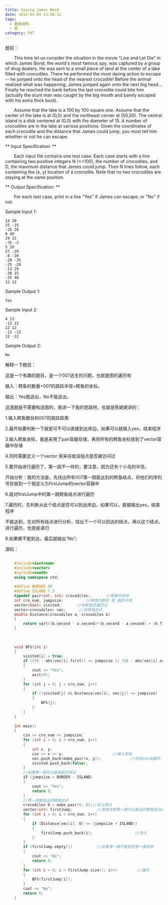 ```yaml
---
title: Saving James Bond
date: 2015-01-04 23:58:12
tags: 
  - 数据结构
  - 图
category: PAT
---
```


题目：

&emsp;&emsp;This time let us consider the situation in the movie "Live and Let Die" in which James Bond, the world's most famous spy, was captured by a group of drug dealers. He was sent to a small piece of land at the center of a lake filled with crocodiles. There he performed the most daring action to escape -- he jumped onto the head of the nearest crocodile! Before the animal realized what was happening, James jumped again onto the next big head... Finally he reached the bank before the last crocodile could bite him (actually the stunt man was caught by the big mouth and barely escaped with his extra thick boot).

&emsp;&emsp;Assume that the lake is a 100 by 100 square one. Assume that the center of the lake is at (0,0) and the northeast corner at (50,50). The central island is a disk centered at (0,0) with the diameter of 15. A number of crocodiles are in the lake at various positions. Given the coordinates of each crocodile and the distance that James could jump, you must tell him whether or not he can escape.
<!-- more -->
** Input Specification: **

&emsp;&emsp;Each input file contains one test case. Each case starts with a line containing two positive integers N (<=100), the number of crocodiles, and D, the maximum distance that James could jump. Then N lines follow, each containing the (x, y) location of a crocodile. Note that no two crocodiles are staying at the same position.

** Output Specification: **

&emsp;&emsp;For each test case, print in a line "Yes" if James can escape, or "No" if not.

Sample Input 1:

    
    
    14 20
    25 -15
    -25 28
    8 49
    29 15
    -35 -2
    5 28
    27 -29
    -8 -28
    -20 -35
    -25 -20
    -13 29
    -30 15
    -35 40
    12 12
    

Sample Output 1:

    
    
    Yes
    

Sample Input 2:

    
    
    4 13
    -12 12
    12 12
    -12 -12
    12 -12
    

Sample Output 2:

    
    
    No

  

解释一下题目：

这是一个有趣的题目，是一个007逃生的问题，也就是图的遍历啦

输入：鳄鱼的数量+007的跳跃半径+鳄鱼的坐标。  

输出：Yes能逃出，No不能逃出。  

  

这道题是不需要构造图的，我讲一下我的思路吧，也就是陈姥姥讲的：

1.输入鳄鱼数目和007的跳跃距离

2.最开始要判断一下就是可不可以直接到达岸边，如果可以就输入yes，结束程序

3.输入鳄鱼坐标，我是采用了pair容器存储，再将所有的鳄鱼坐标放到了vector容器中存储

4.同时需要定义一个vector 用来存放该结点是否被访问过

5.要开始进行遍历了，第一跳不一样的，要注意，因为还有个小岛的半径。

开始分析：我的方法是，先找出所有007第一跳能达到的鳄鱼结点，将他们的序列号存放到一个我定义为firstJump的vector容器中

6.就对firstJump中的第一跳鳄鱼结点进行遍历

7.遍历时，先判断从此个结点是否可以到达岸边，如果可以，直接输出yes，结束程序

不能达到，在对所有结点进行分析，找出下一个可以到达的结点，再以这个结点，进行遍历，也就是递归

8.如果都不能到达，最后就输出“No”;

  

源码：

```C++
    
    #include<iostream>
    #include<vector>
    #include<cmath>
    using namespace std;
    
    #define BORDER 50
    #define ISLAND 7.5
    typedef pair<int, int> crocodiles;		 //鳄鱼的坐标
    int cro_num, jumpsize;          //鳄鱼的数目 和 跳跃半径
    vector<bool> visited;       //判断是否遍历过
    vector<crocodiles> vec;      //存鳄鱼结点
    double Distance(crocodiles a, crocodiles b)
    {
    	return sqrt((b.second - a.second)*(b.second - a.second) + (b.first - a.first)*(b.first - a.first));
    }
    
    
    
    void BFS(int i)
    {
    	visited[i] = true;
    	if ((50 - abs(vec[i].first)) <= jumpsize || (50 - abs(vec[i].second)) <= jumpsize)
    	{
    		cout << "Yes";
    		exit(0);
    	}
    	for (int j = 0; j < cro_num; j++)
    	{
    		if (!visited[j] && Distance(vec[i], vec[j]) <= jumpsize)
    		{
    			BFS(j);
    		}
    	}
    }
    
    int main()
    {
    	cin >> cro_num >> jumpsize;
    	for (int i = 0; i < cro_num; i++)
    	{
    		int x, y;
    		cin >> x >> y;                      //输入坐标
    		vec.push_back(make_pair(x, y));             //存到vec容器中
    		visited.push_back(false);
    	}
    	//如果第一跳可以直接抵达岸边
    	if (jumpsize > BORDER - ISLAND)
    	{
    		cout << "Yes";
    		return 0;
    	}
    	//第一跳能到达的鳄鱼结点
    	crocodiles O = make_pair(0, 0);//定义原点
    	vector<int> firstJump;           //用来存放第一跳可以抵达的鳄鱼结点的
    	for (int i = 0; i < cro_num; i++)
    	{
    		if (Distance(vec[i], O) <= (jumpsize + ISLAND))
    		{
    			firstJump.push_back(i);                   //存入
    		}
    	}
    	if (firstJump.empty())           //如果第一跳不能到任意一条鳄鱼
    	{
    		cout << "No";
    		return 0;
    	}
    	for (int i = 0; i < firstJump.size(); i++)         //遍历
    	{
    		BFS(firstJump[i]);
    	}
    	cout << "No";
    	return 0;
    }

```
  

